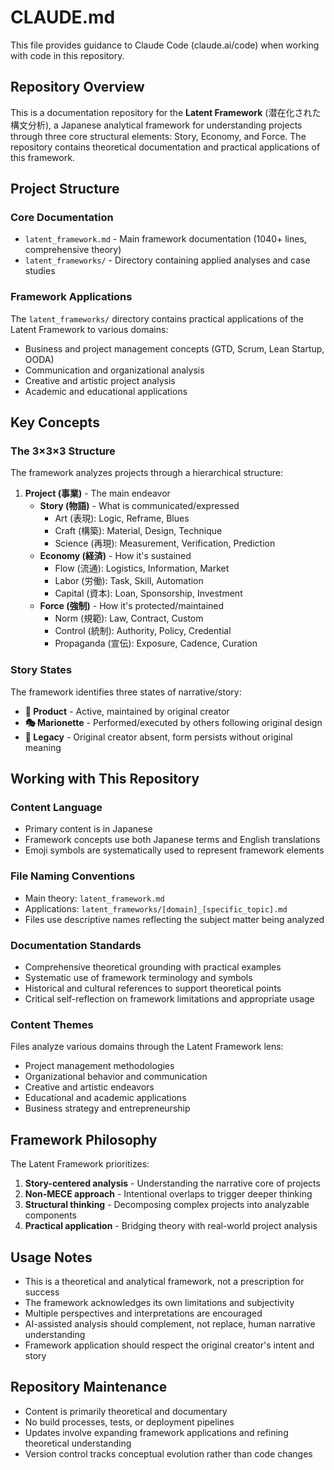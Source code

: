 # CLAUDE.md

This file provides guidance to Claude Code (claude.ai/code) when working with code in this repository.

## Repository Overview

This is a documentation repository for the **Latent Framework** (潜在化された構文分析), a Japanese analytical framework for understanding projects through three core structural elements: Story, Economy, and Force. The repository contains theoretical documentation and practical applications of this framework.

## Project Structure

### Core Documentation
- `latent_framework.md` - Main framework documentation (1040+ lines, comprehensive theory)
- `latent_frameworks/` - Directory containing applied analyses and case studies

### Framework Applications
The `latent_frameworks/` directory contains practical applications of the Latent Framework to various domains:
- Business and project management concepts (GTD, Scrum, Lean Startup, OODA)
- Communication and organizational analysis
- Creative and artistic project analysis
- Academic and educational applications

## Key Concepts

### The 3×3×3 Structure
The framework analyzes projects through a hierarchical structure:

1. **Project (事業)** - The main endeavor
   - **Story (物語)** - What is communicated/expressed
     - Art (表現): Logic, Reframe, Blues
     - Craft (構築): Material, Design, Technique  
     - Science (再現): Measurement, Verification, Prediction
   - **Economy (経済)** - How it's sustained
     - Flow (流通): Logistics, Information, Market
     - Labor (労働): Task, Skill, Automation
     - Capital (資本): Loan, Sponsorship, Investment
   - **Force (強制)** - How it's protected/maintained
     - Norm (規範): Law, Contract, Custom
     - Control (統制): Authority, Policy, Credential
     - Propaganda (宣伝): Exposure, Cadence, Curation

### Story States
The framework identifies three states of narrative/story:
- **💎 Product** - Active, maintained by original creator
- **🎭 Marionette** - Performed/executed by others following original design
- **🏺 Legacy** - Original creator absent, form persists without original meaning

## Working with This Repository

### Content Language
- Primary content is in Japanese
- Framework concepts use both Japanese terms and English translations
- Emoji symbols are systematically used to represent framework elements

### File Naming Conventions
- Main theory: `latent_framework.md`
- Applications: `latent_frameworks/[domain]_[specific_topic].md`
- Files use descriptive names reflecting the subject matter being analyzed

### Documentation Standards
- Comprehensive theoretical grounding with practical examples
- Systematic use of framework terminology and symbols
- Historical and cultural references to support theoretical points
- Critical self-reflection on framework limitations and appropriate usage

### Content Themes
Files analyze various domains through the Latent Framework lens:
- Project management methodologies
- Organizational behavior and communication
- Creative and artistic endeavors
- Educational and academic applications
- Business strategy and entrepreneurship

## Framework Philosophy

The Latent Framework prioritizes:
1. **Story-centered analysis** - Understanding the narrative core of projects
2. **Non-MECE approach** - Intentional overlaps to trigger deeper thinking
3. **Structural thinking** - Decomposing complex projects into analyzable components
4. **Practical application** - Bridging theory with real-world project analysis

## Usage Notes

- This is a theoretical and analytical framework, not a prescription for success
- The framework acknowledges its own limitations and subjectivity
- Multiple perspectives and interpretations are encouraged
- AI-assisted analysis should complement, not replace, human narrative understanding
- Framework application should respect the original creator's intent and story

## Repository Maintenance

- Content is primarily theoretical and documentary
- No build processes, tests, or deployment pipelines
- Updates involve expanding framework applications and refining theoretical understanding
- Version control tracks conceptual evolution rather than code changes